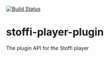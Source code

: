 [![Build Status]( https://ci.appveyor.com/api/projects/status/github/ephracis/stoffi-player-plugin?branch=develop&svg=true)](https://ci.appveyor.com/project/ephracis/stoffi-player-plugin)

# stoffi-player-plugin
The plugin API for the Stoffi player
